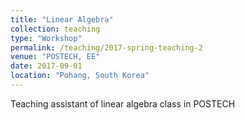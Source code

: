 ```yaml
---
title: "Linear Algebra"
collection: teaching
type: "Workshop"
permalink: /teaching/2017-spring-teaching-2
venue: "POSTECH, EE"
date: 2017-09-01
location: "Pohang, South Korea"
---
```


Teaching assistant of linear algebra class in POSTECH

